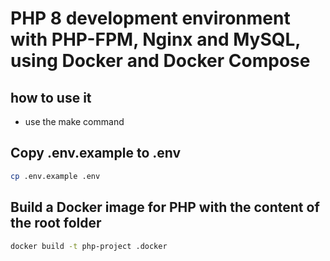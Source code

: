 # PHP 8 development environment with PHP-FPM, Nginx and MySQL, using Docker and Docker Compose

## how to use it
- use the make command

## Copy .env.example to .env
```bash
cp .env.example .env
```

## Build a Docker image for PHP with the content of the root folder

```bash
docker build -t php-project .docker
```
